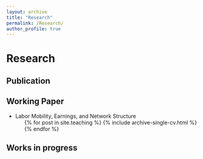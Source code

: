 ```yaml
---
layout: archive
title: "Research"
permalink: /Research/
author_profile: true
---
```


Research
======
Publication
------

  
Working Paper
------
* Labor Mobility, Earnings, and Network Structure
  <ul>{% for post in site.teaching %}
    {% include archive-single-cv.html %}
  {% endfor %}</ul>

Works in progress
------
